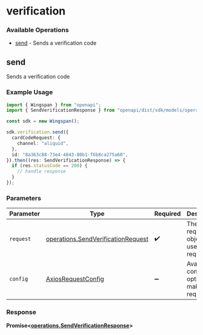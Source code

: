 # verification

### Available Operations

* [send](#send) - Sends a verification code

## send

Sends a verification code

### Example Usage

```typescript
import { Wingspan } from "openapi";
import { SendVerificationResponse } from "openapi/dist/sdk/models/operations";

const sdk = new Wingspan();

sdk.verification.send({
  cardCodeRequest: {
    channel: "aliquid",
  },
  id: "8a363c88-73e4-4843-80b1-f6b8ca275a60",
}).then((res: SendVerificationResponse) => {
  if (res.statusCode == 200) {
    // handle response
  }
});
```

### Parameters

| Parameter                                                                                | Type                                                                                     | Required                                                                                 | Description                                                                              |
| ---------------------------------------------------------------------------------------- | ---------------------------------------------------------------------------------------- | ---------------------------------------------------------------------------------------- | ---------------------------------------------------------------------------------------- |
| `request`                                                                                | [operations.SendVerificationRequest](../../models/operations/sendverificationrequest.md) | :heavy_check_mark:                                                                       | The request object to use for the request.                                               |
| `config`                                                                                 | [AxiosRequestConfig](https://axios-http.com/docs/req_config)                             | :heavy_minus_sign:                                                                       | Available config options for making requests.                                            |


### Response

**Promise<[operations.SendVerificationResponse](../../models/operations/sendverificationresponse.md)>**

